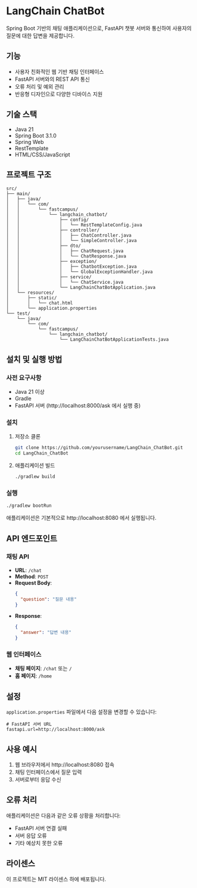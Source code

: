 # LangChain ChatBot

Spring Boot 기반의 채팅 애플리케이션으로, FastAPI 챗봇 서버와 통신하여 사용자의 질문에 대한 답변을 제공합니다.

## 기능

- 사용자 친화적인 웹 기반 채팅 인터페이스
- FastAPI 서버와의 REST API 통신
- 오류 처리 및 예외 관리
- 반응형 디자인으로 다양한 디바이스 지원

## 기술 스택

- Java 21
- Spring Boot 3.1.0
- Spring Web
- RestTemplate
- HTML/CSS/JavaScript

## 프로젝트 구조

```
src/
├── main/
│   ├── java/
│   │   └── com/
│   │       └── fastcampus/
│   │           └── langchain_chatbot/
│   │               ├── config/
│   │               │   └── RestTemplateConfig.java
│   │               ├── controller/
│   │               │   ├── ChatController.java
│   │               │   └── SimpleController.java
│   │               ├── dto/
│   │               │   ├── ChatRequest.java
│   │               │   └── ChatResponse.java
│   │               ├── exception/
│   │               │   ├── ChatbotException.java
│   │               │   └── GlobalExceptionHandler.java
│   │               ├── service/
│   │               │   └── ChatService.java
│   │               └── LangChainChatBotApplication.java
│   └── resources/
│       ├── static/
│       │   └── chat.html
│       └── application.properties
└── test/
    └── java/
        └── com/
            └── fastcampus/
                └── langchain_chatbot/
                    └── LangChainChatBotApplicationTests.java
```

## 설치 및 실행 방법

### 사전 요구사항

- Java 21 이상
- Gradle
- FastAPI 서버 (http://localhost:8000/ask 에서 실행 중)

### 설치

1. 저장소 클론
   ```bash
   git clone https://github.com/yourusername/LangChain_ChatBot.git
   cd LangChain_ChatBot
   ```

2. 애플리케이션 빌드
   ```bash
   ./gradlew build
   ```

### 실행

```bash
./gradlew bootRun
```

애플리케이션은 기본적으로 http://localhost:8080 에서 실행됩니다.

## API 엔드포인트

### 채팅 API

- **URL**: `/chat`
- **Method**: `POST`
- **Request Body**:
  ```json
  {
    "question": "질문 내용"
  }
  ```
- **Response**:
  ```json
  {
    "answer": "답변 내용"
  }
  ```

### 웹 인터페이스

- **채팅 페이지**: `/chat` 또는 `/`
- **홈 페이지**: `/home`

## 설정

`application.properties` 파일에서 다음 설정을 변경할 수 있습니다:

```properties
# FastAPI 서버 URL
fastapi.url=http://localhost:8000/ask
```

## 사용 예시

1. 웹 브라우저에서 http://localhost:8080 접속
2. 채팅 인터페이스에서 질문 입력
3. 서버로부터 응답 수신

## 오류 처리

애플리케이션은 다음과 같은 오류 상황을 처리합니다:

- FastAPI 서버 연결 실패
- 서버 응답 오류
- 기타 예상치 못한 오류

## 라이센스

이 프로젝트는 MIT 라이센스 하에 배포됩니다.
